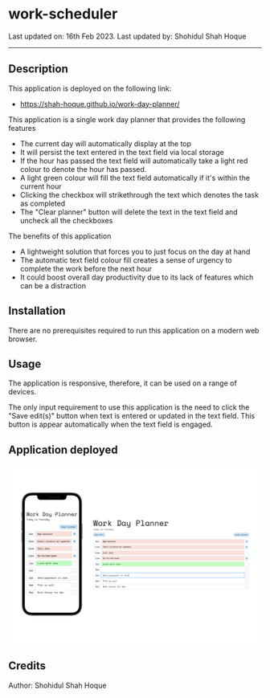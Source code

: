 # work-scheduler

Last updated on: 16th Feb 2023. Last updated by: Shohidul Shah Hoque
__________

## Description
This application is deployed on the following link:
- https://shah-hoque.github.io/work-day-planner/

This application is a single work day planner that provides the following features
- The current day will automatically display at the top
- It will persist the text entered in the text field via local storage
- If the hour has passed the text field will automatically take a light red colour to denote the hour has passed. 
- A light green colour will fill the text field automatically if it's within the current hour
- Clicking the checkbox will strikethrough the text which denotes the task as completed
- The "Clear planner" button will delete the text in the text field and uncheck all the checkboxes

The benefits of this application
- A lightweight solution that forces you to just focus on the day at hand
- The automatic text field colour fill creates a sense of urgency to complete the work before the next hour
- It could boost overall day productivity due to its lack of features which can be a distraction

## Installation
There are no prerequisites required to run this application on a modern web browser.

## Usage
The application is responsive, therefore, it can be used on a range of devices.

The only input requirement to use this application is the need to click the "Save edit(s)" button when text is entered or updated in the text field. This button is appear automatically when the text field is engaged.

## Application deployed
![screenshot of the app on an iPhone and on a desktop](/assets/screenshot.png)

## Credits
Author: Shohidul Shah Hoque